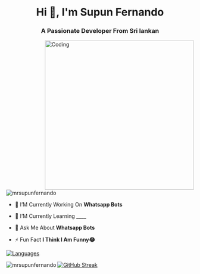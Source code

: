 
<h1 align="center">Hi 👋, I'm Supun Fernando</h1>
<h3 align="center">A Passionate Developer From Sri lankan</h3>
<img align="right" alt="Coding" width="400" src="https://media.tenor.com/rePDfDWO3XoAAAAd/hacking.gif">

<p align="left"> <img src="https://komarev.com/ghpvc/?username=mrsupunfernando&label=Profile%20views&color=0e75b6&style=flat" alt="mrsupunfernando" /> </p>

- 🔭 I’M Currently Working On **Whatsapp Bots**

- 🌱 I’M Currently Learning **____**

- 💬 Ask Me About **Whatsapp Bots**

- ⚡ Fun Fact **I Think I Am Funny😂**

<div align="left">
<a href="https://github.com/AbhishekSuresh2?tab=languages">
    <img src="https://github-readme-stats.vercel.app/api/top-langs/?username=AbhishekSuresh2&theme=highcontrast&layout=compact" alt="Languages">
</a>
  
<p><img align="left" src="https://github-readme-stats.vercel.app/api?username=mrsupunfernando&show_icons=true&count_private=true&theme=highcontrast" alt="mrsupunfernando" /></p>

<div align="left">
  <a href="https://github.com/mrsupunfernando">
    <img src="https://github-readme-streak-stats.herokuapp.com/?user=AbhishekSuresh2&theme=highcontrast" alt="GitHub Streak" />
  </a>
</div>

